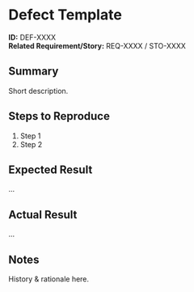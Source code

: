 
# Defect Template

**ID:** DEF-XXXX  
**Related Requirement/Story:** REQ-XXXX / STO-XXXX  

## Summary
Short description.

## Steps to Reproduce
1. Step 1
2. Step 2

## Expected Result
...

## Actual Result
...

## Notes
History & rationale here.

